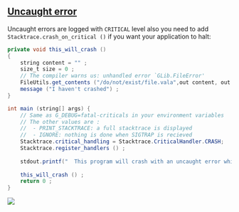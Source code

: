 [Uncaught error](../samples/error_sigtrap.vala)
--------------------------------------
Uncaught errors are logged with `CRITICAL` level also you need to add `Stacktrace.crash_on_critical ()` if you want your application to halt: 
```java
private void this_will_crash ()
{
	string content = "" ;
	size_t size = 0 ;
	// The compiler warns us: unhandled error `GLib.FileError'
	FileUtils.get_contents ("/do/not/exist/file.vala",out content, out size);
	message ("I haven't crashed") ;
}

int main (string[] args) {
	// Same as G_DEBUG=fatal-criticals in your environment variables
	// The other values are : 
	//  - PRINT_STACKTRACE: a full stacktrace is displayed
	//  - IGNORE: nothing is done when SIGTRAP is recieved 
	Stacktrace.critical_handling = Stacktrace.CriticalHandler.CRASH;
	Stacktrace.register_handlers () ;
	
	stdout.printf("  This program will crash with an uncaught error which will be logged as CRITICAL!\n" ) ;
	
	this_will_crash () ;
	return 0 ;
}

```
![](https://raw.githubusercontent.com/PerfectCarl/vala-stacktrace/master/doc/stack_sigtrap.png)
